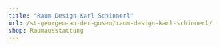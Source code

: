 ```yaml
---
title: "Raum Design Karl Schinnerl"
url: /st-georgen-an-der-gusen/raum-design-karl-schinnerl/
shop: Raumausstattung
---
```

